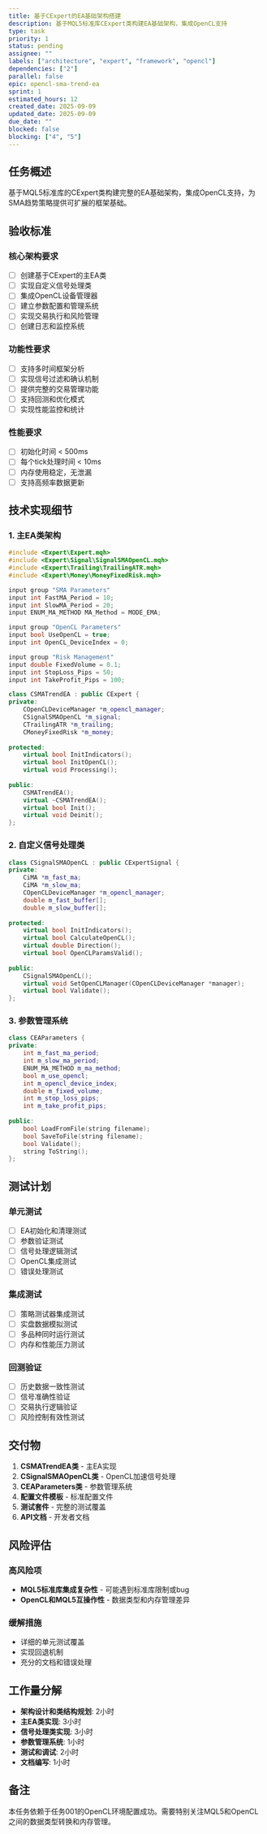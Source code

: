 ```yaml
---
title: 基于CExpert的EA基础架构搭建
description: 基于MQL5标准库CExpert类构建EA基础架构，集成OpenCL支持
type: task
priority: 1
status: pending
assignee: ""
labels: ["architecture", "expert", "framework", "opencl"]
dependencies: ["2"]
parallel: false
epic: opencl-sma-trend-ea
sprint: 1
estimated_hours: 12
created_date: 2025-09-09
updated_date: 2025-09-09
due_date: ""
blocked: false
blocking: ["4", "5"]
---
```


## 任务概述

基于MQL5标准库的CExpert类构建完整的EA基础架构，集成OpenCL支持，为SMA趋势策略提供可扩展的框架基础。

## 验收标准

### 核心架构要求
- [ ] 创建基于CExpert的主EA类
- [ ] 实现自定义信号处理类
- [ ] 集成OpenCL设备管理器
- [ ] 建立参数配置和管理系统
- [ ] 实现交易执行和风险管理
- [ ] 创建日志和监控系统

### 功能性要求
- [ ] 支持多时间框架分析
- [ ] 实现信号过滤和确认机制
- [ ] 提供完整的交易管理功能
- [ ] 支持回测和优化模式
- [ ] 实现性能监控和统计

### 性能要求
- [ ] 初始化时间 < 500ms
- [ ] 每个tick处理时间 < 10ms
- [ ] 内存使用稳定，无泄漏
- [ ] 支持高频率数据更新

## 技术实现细节

### 1. 主EA类架构
```cpp
#include <Expert\Expert.mqh>
#include <Expert\Signal\SignalSMAOpenCL.mqh>
#include <Expert\Trailing\TrailingATR.mqh>
#include <Expert\Money\MoneyFixedRisk.mqh>

input group "SMA Parameters"
input int FastMA_Period = 10;
input int SlowMA_Period = 20;
input ENUM_MA_METHOD MA_Method = MODE_EMA;

input group "OpenCL Parameters"
input bool UseOpenCL = true;
input int OpenCL_DeviceIndex = 0;

input group "Risk Management"
input double FixedVolume = 0.1;
input int StopLoss_Pips = 50;
input int TakeProfit_Pips = 100;

class CSMATrendEA : public CExpert {
private:
    COpenCLDeviceManager *m_opencl_manager;
    CSignalSMAOpenCL *m_signal;
    CTrailingATR *m_trailing;
    CMoneyFixedRisk *m_money;
    
protected:
    virtual bool InitIndicators();
    virtual bool InitOpenCL();
    virtual void Processing();
    
public:
    CSMATrendEA();
    virtual ~CSMATrendEA();
    virtual bool Init();
    virtual void Deinit();
};
```

### 2. 自定义信号处理类
```cpp
class CSignalSMAOpenCL : public CExpertSignal {
private:
    CiMA *m_fast_ma;
    CiMA *m_slow_ma;
    COpenCLDeviceManager *m_opencl_manager;
    double m_fast_buffer[];
    double m_slow_buffer[];
    
protected:
    virtual bool InitIndicators();
    virtual bool CalculateOpenCL();
    virtual double Direction();
    virtual bool OpenCLParamsValid();
    
public:
    CSignalSMAOpenCL();
    virtual void SetOpenCLManager(COpenCLDeviceManager *manager);
    virtual bool Validate();
};
```

### 3. 参数管理系统
```cpp
class CEAParameters {
private:
    int m_fast_ma_period;
    int m_slow_ma_period;
    ENUM_MA_METHOD m_ma_method;
    bool m_use_opencl;
    int m_opencl_device_index;
    double m_fixed_volume;
    int m_stop_loss_pips;
    int m_take_profit_pips;
    
public:
    bool LoadFromFile(string filename);
    bool SaveToFile(string filename);
    bool Validate();
    string ToString();
};
```

## 测试计划

### 单元测试
- [ ] EA初始化和清理测试
- [ ] 参数验证测试
- [ ] 信号处理逻辑测试
- [ ] OpenCL集成测试
- [ ] 错误处理测试

### 集成测试
- [ ] 策略测试器集成测试
- [ ] 实盘数据模拟测试
- [ ] 多品种同时运行测试
- [ ] 内存和性能压力测试

### 回测验证
- [ ] 历史数据一致性测试
- [ ] 信号准确性验证
- [ ] 交易执行逻辑验证
- [ ] 风险控制有效性测试

## 交付物

1. **CSMATrendEA类** - 主EA实现
2. **CSignalSMAOpenCL类** - OpenCL加速信号处理
3. **CEAParameters类** - 参数管理系统
4. **配置文件模板** - 标准配置文件
5. **测试套件** - 完整的测试覆盖
6. **API文档** - 开发者文档

## 风险评估

### 高风险项
- **MQL5标准库集成复杂性** - 可能遇到标准库限制或bug
- **OpenCL和MQL5互操作性** - 数据类型和内存管理差异

### 缓解措施
- 详细的单元测试覆盖
- 实现回退机制
- 充分的文档和错误处理

## 工作量分解

- **架构设计和类结构规划**: 2小时
- **主EA类实现**: 3小时
- **信号处理类实现**: 3小时
- **参数管理系统**: 1小时
- **测试和调试**: 2小时
- **文档编写**: 1小时

## 备注

本任务依赖于任务001的OpenCL环境配置成功。需要特别关注MQL5和OpenCL之间的数据类型转换和内存管理。
